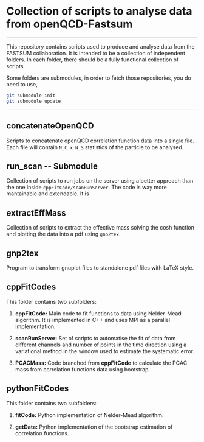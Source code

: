 # Collection of scripts to analyse data from openQCD-Fastsum
---
This repository contains scripts used to produce and analyse data from the FASTSUM
collaboration. It is intended to be a collection of independent folders. In each
folder, there should be a fully functional collection of scripts.

Some folders are submodules, in order to fetch those repositories, you do need to
use,

```bash
git submodule init
git submodule update
```

---
## concatenateOpenQCD
Scripts to concatenate openQCD correlation function data into a single file. Each 
file will contain ``N_C x N_S`` statistics of the particle to be analysed.

## run_scan -- Submodule
Collection of scripts to run jobs on the server using a better approach than the 
one inside ``cppFitCode/scanRunServer``. The code is way more mantainable and 
extendable. It is

## extractEffMass
Collection of scripts to extract the effective mass solving the cosh function and 
plotting the data into a pdf using ``gnp2tex``.

## gnp2tex
Program to transform gnuplot files to standalone pdf files with LaTeX style.

## cppFitCodes
This folder contains two subfolders:

1. **cppFitCode:** Main code to fit functions to data using Nelder-Mead
   algorithm. It is implemented in C++ and uses MPI as a parallel implementation.

2. **scanRunServer:** Set of scripts to automatise the fit of data from
   different channels and number of points in the time direction using a
   variational method in the window used to estimate the systematic error.

3. **PCACMass:** Code branched from **cppFitCode** to calculate the PCAC
   mass from correlation functions data using bootstrap.

## pythonFitCodes
This folder contains two subfolders:

1. **fitCode:** Python implementation of Nelder-Mead algorithm.

3. **getData:** Python implementation of the bootstrap estimation of
   correlation functions.
